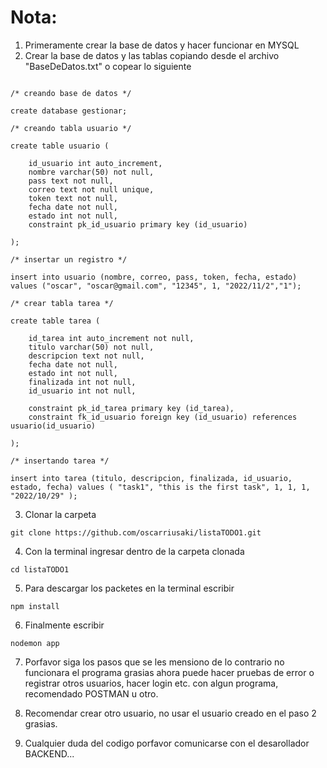 # Nota:

1. Primeramente crear la base de datos y hacer funcionar en MYSQL
2. Crear la base de datos y las tablas copiando desde el archivo "BaseDeDatos.txt" o copear lo siguiente

```

/* creando base de datos */

create database gestionar;

/* creando tabla usuario */

create table usuario (

	id_usuario int auto_increment,
	nombre varchar(50) not null,
	pass text not null,
    correo text not null unique,
	token text not null,
	fecha date not null,
	estado int not null,
	constraint pk_id_usuario primary key (id_usuario)

);

/* insertar un registro */

insert into usuario (nombre, correo, pass, token, fecha, estado) values ("oscar", "oscar@gmail.com", "12345", 1, "2022/11/2","1");

/* crear tabla tarea */

create table tarea (

    id_tarea int auto_increment not null,
    titulo varchar(50) not null,
    descripcion text not null,
    fecha date not null,
    estado int not null,
    finalizada int not null,
    id_usuario int not null,

    constraint pk_id_tarea primary key (id_tarea),
    constraint fk_id_usuario foreign key (id_usuario) references usuario(id_usuario)

);

/* insertando tarea */

insert into tarea (titulo, descripcion, finalizada, id_usuario, estado, fecha) values ( "task1", "this is the first task", 1, 1, 1, "2022/10/29" );
```

3. Clonar la carpeta

```
git clone https://github.com/oscarriusaki/listaTODO1.git
```

4. Con la terminal ingresar dentro de la carpeta clonada

```
cd listaTODO1
```

5. Para descargar los packetes en la terminal escribir

```
npm install
```

6. Finalmente escribir

```
nodemon app
```

7. Porfavor siga los pasos que se les mensiono de lo contrario no funcionara el programa grasias
   ahora puede hacer pruebas de error o registrar otros usuarios, hacer login etc. con algun programa,
   recomendado POSTMAN u otro.

8. Recomendar crear otro usuario, no usar el usuario creado en el paso 2 grasias.
9. Cualquier duda del codigo porfavor comunicarse con el desarollador BACKEND...
